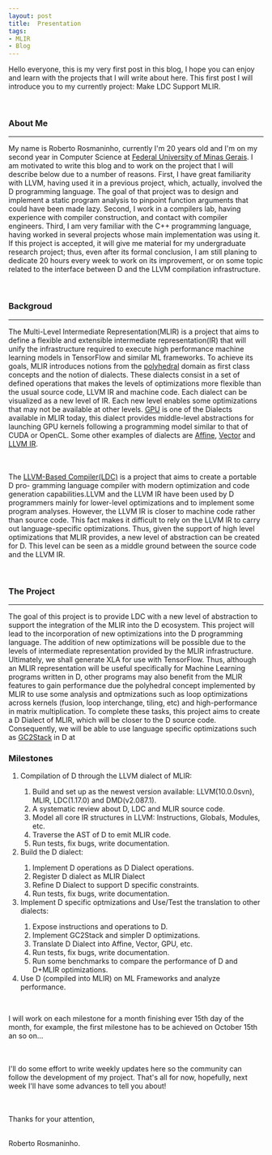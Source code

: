 ```yaml
---
layout: post
title:  Presentation 
tags: 
- MLIR
- Blog
---
```


<p> Hello everyone, this is my very first post in this blog, I hope you can enjoy and learn with the projects that I will write about here. This first post I will introduce you to my currently project: Make LDC Support MLIR. </p>

<br />
<h3 id="AboutMe"> About Me </h3>
<hr />

<p>My name is Roberto Rosmaninho, currently I'm 20 years old and I'm on my second year in Computer Science at <a href="http://ufmg.br">Federal University of Minas Gerais</a>. I am motivated to write this blog and to work on the project that I will describe below due to a number of reasons. First, I have great familiarity with LLVM, having used it in a previous project, which, actually, involved the D programming language. The goal of that project was to design and implement a static program analysis to pinpoint function arguments that could have been made lazy. Second, I work in a compilers lab, having experience with compiler construction, and contact with compiler engineers. Third, I am very familiar with the C++ programming language, having worked in several projects whose main implementation was using it. If this project is accepted, it will give me material for my undergraduate research project; thus, even after its formal conclusion, I am still planing to dedicate 20 hours every week to work on its improvement, or on some topic related to the interface between D and the LLVM compilation infrastructure.
</p>

<br />
<h3 id="Backgroud"> Backgroud </h3>
<hr />

<p>
The Multi-Level Intermediate Representation(MLIR) is a project that aims to define a flexible and extensible intermediate representation(IR) that will unify the infrastructure required to execute high performance machine learning models in TensorFlow and similar ML frameworks. To achieve its goals, MLIR introduces notions from the <a href=" https://polly.llvm.org">polyhedral</a> domain as first class concepts and the notion of dialects. These dialects consist in a set of defined operations that makes the levels of optimizations more flexible than the usual source code, LLVM IR and machine code. Each dialect can be visualized as a new level of IR. Each new level enables some optimizations that may not be available at other levels. <a href=" https://github.com/tensorflow/mlir/blob/master/g3doc/Dialects/GPU.md">GPU</a> is one of the Dialects available in MLIR today, this dialect provides middle-level abstractions for launching GPU kernels following a programming model similar to that of CUDA or OpenCL. Some other examples of dialects are <a href=" https://github.com/tensorflow/mlir/blob/master/g3doc/Dialects/Affine.md">Affine</a>, <a href=" https://github.com/tensorflow/mlir/blob/master/g3doc/Dialects/Vector.md">Vector</a> and <a href=" https://github.com/tensorflow/mlir/blob/master/g3doc/Dialects/LLVM.md">LLVM IR</a>.
 
<br /><br/>
The <a href="https://wiki.dlang.org/LDC">LLVM-Based Compiler(LDC)</a> is a project that aims to create a portable D pro- gramming language compiler with modern optimization and code generation capabilities.LLVM and the LLVM IR have been used by D programmers mainly for lower-level optimizations and to implement some program analyses. However, the LLVM IR is closer to machine code rather than source code. This fact makes it difficult to rely on the LLVM IR to carry out language-specific optimizations. Thus, given the support of high level optimizations that MLIR provides, a new level of abstraction can be created for D. This level can be seen as a middle ground between the source code and the LLVM IR.
</p>

<br />
<h3 id="TheProject">The Project</h3>
<hr />

<p>
The goal of this project is to provide LDC with a new level of abstraction to support the integration of the MLIR into the D ecosystem. This project will lead to the incorporation of new optimizations into the D programming language. The addition of new optimizations will be possible due to the levels of intermediate representation provided by the MLIR infrastructure. Ultimately, we shall generate XLA for use with TensorFlow. Thus, although an MLIR representation will be useful specifically for Machine Learning programs written in D, other programs may also benefit from the MLIR features to gain performance due the polyhedral concept implemented by MLIR to use some analysis and optmizations such as loop optimizations across kernels (fusion, loop interchange, tiling, etc) and high-performance in matrix multiplication. To complete these tasks, this project aims to create a D Dialect of MLIR, which will be closer to the D source code. Consequently, we will be able to use language specific optimizations such as <a href="https://github.com/ldc-developers/ldc/blob/master/gen/passes/GarbageCollect2Stack.
 cpp">GC2Stack</a> in D at
</p>


<h3 id="Milestones">Milestones</h3>

<ol>
<li>Compilation of D through the LLVM dialect of MLIR:</li>
    <ol>
        <li>Build and set up as the newest version available: LLVM(10.0.0svn), MLIR, LDC(1.17.0) and DMD(v2.087.1).</li>
        <li>A systematic review about D, LDC and MLIR source code.</li>
        <li>Model all core IR structures in LLVM: Instructions, Globals, Modules, etc.</li>
        <li>Traverse the AST of D to emit MLIR code.</li>
        <li>Run tests, fix bugs, write documentation.</li>
    </ol>
<li>Build the D dialect:</li>
        <ol>
        <li>Implement D operations as D Dialect operations.</li>
        <li>Register D dialect as MLIR Dialect</li>
        <li>Refine D Dialect to support D specific constraints.</li>
        <li>Run tests, fix bugs, write documentation.</li>
    </ol>
<li>Implement D specific optmizations and Use/Test the translation to other dialects:</li>
        <ol>
        <li>Expose instructions and operations to D.</li>
        <li>Implement GC2Stack and simpler D optimizations.</li>
        <li>Translate D Dialect into Affine, Vector, GPU, etc.</li>
        <li>Run tests, fix bugs, write documentation.</li>
        <li>Run some benchmarks to compare the performance of D and D+MLIR optimizations.</li>
    </ol>
<li>Use D (compiled into MLIR) on ML Frameworks and analyze performance.</li>
</ol>

<br />
<p>I will work on each milestone for a month finishing ever 15th day of the month, for example, the first milestone has to be achieved on October 15th an so on...
 
<br /><br />
I'll do some effort to write weekly updates here so the community can follow the development of my project.
That's all for now, hopefully, next week I'll have some advances to tell you about!
 
<br /><br />
Thanks for your attention,

<br />
Roberto Rosmaninho.
</p>
